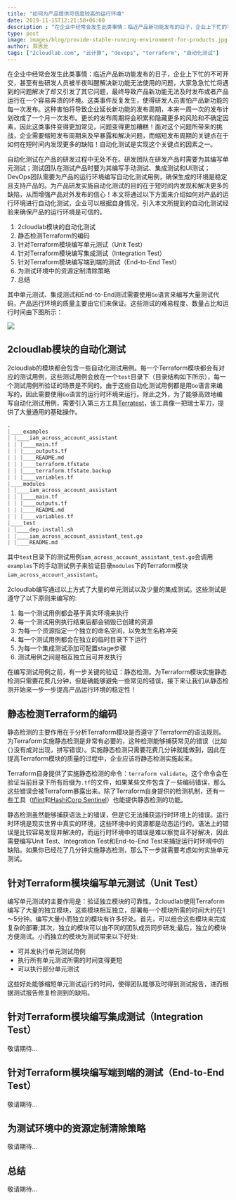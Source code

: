 ```yaml
---
title: "如何为产品提供可信度较高的运行环境"
date: 2019-11-15T12:21:58+06:00
description : "在企业中经常会发生此类事情：临近产品新功能发布的日子，企业上下忙的不可开交，甚至有些研发人员被半夜叫醒解决新功能无法使用的问题，大家急急忙忙将遇到的问题解决了却又引发了其它问题，最终导致产品新功能无法及时发布或者产品运行在一个容易奔溃的环境。这类事件反复发生，使得研发人员害怕产品新功能的每一次发布。这种害怕将导致企业延长新功能的发布周期，本来一周一次的发布计划改成了一个月一次发布。更长的发布周期将会积累和隐藏更多的风险和不确定因素，因此这类事件变得更加常见，问题变得更加糟糕！面对这个问题所带来的挑战，企业需要缩短发布周期来及早暴露和解决问题，而缩短发布周期的关键点在于如何在短时间内发现更多的缺陷！自动化测试是实现这个关键点的因素之一。"
type: post
image: images/blog/provide-stable-running-environment-for-products.jpg
author: 郑思龙
tags: ["2cloudlab.com", "云计算", "devops", "terraform", "自动化测试"]
---
```


在企业中经常会发生此类事情：临近产品新功能发布的日子，企业上下忙的不可开交，甚至有些研发人员被半夜叫醒解决新功能无法使用的问题，大家急急忙忙将遇到的问题解决了却又引发了其它问题，最终导致产品新功能无法及时发布或者产品运行在一个容易奔溃的环境。这类事件反复发生，使得研发人员害怕产品新功能的每一次发布。这种害怕将导致企业延长新功能的发布周期，本来一周一次的发布计划改成了一个月一次发布。更长的发布周期将会积累和隐藏更多的风险和不确定因素，因此这类事件变得更加常见，问题变得更加糟糕！面对这个问题所带来的挑战，企业需要缩短发布周期来及早暴露和解决问题，而缩短发布周期的关键点在于如何在短时间内发现更多的缺陷！自动化测试是实现这个关键点的因素之一。

自动化测试在产品的研发过程中无处不在。研发团队在研发产品时需要为其编写单元测试；测试团队在测试产品时要为其编写手动测试、集成测试和UI测试；DevOps团队需要为产品的运行环境编写自动化测试用例，确保生成的环境是稳定且支持产品的。为产品研发实施自动化测试的目的在于短时间内发现和解决更多的缺陷，从而增强产品对外发布的信心！本文将通过以下方面来介绍如何对产品的运行环境进行自动化测试，企业可以根据自身情况，引入本文所提到的自动化测试经验来确保产品的运行环境是可信的。

1. 2cloudlab模块的自动化测试
2. 静态检测Terraform的编码
3. 针对Terraform模块编写单元测试（Unit Test）
4. 针对Terraform模块编写集成测试（Integration Test）
5. 针对Terraform模块编写端到端的测试（End-to-End Test）
6. 为测试环境中的资源定制清除策略
7. 总结

其中单元测试、集成测试和End-to-End测试需要使用`Go`语言来编写大量测试代码，产品运行环境的质量主要由它们来保证。这些测试的难易程度、数量占比和运行时间由下图所示：

![](https://2cloudlab.com/images/blog/number-of-different-test-types.png)

## 2cloudlab模块的自动化测试

2cloudlab的模块都会包含一些自动化测试用例。每一个Terraform模块都会有对应的测试用例，这些测试用例会放在一个`test`目录下（目录结构如下所示），每一个测试用例所验证的场景是不同的。由于这些自动化测试用例都是用`Go`语言来编写的，因此需要使用`Go`语言的运行时环境来运行。除此之外，为了能够高效地编写自动化测试用例，需要引入第三方工具[Terratest](https://github.com/gruntwork-io/terratest)，该工具像一把瑞士军刀，提供了大量通用的基础操作。

```terraform
.
|____examples
| |____iam_across_account_assistant
| | |____main.tf
| | |____outputs.tf
| | |____README.md
| | |____terraform.tfstate
| | |____terraform.tfstate.backup
| | |____variables.tf
|____modules
| |____iam_across_account_assistant
| | |____main.tf
| | |____outputs.tf
| | |____README.md
| | |____variables.tf
|____test
| |____dep-install.sh
| |____iam_across_account_assistant_test.go
| |____README.md
```

其中`test`目录下的测试用例`iam_across_account_assistant_test.go`会调用`examples`下的手动测试例子来验证目录`modules`下的Terraform模块`iam_across_account_assistant`。

2cloudlab编写通过以上方式了大量的单元测试以及少量的集成测试。这些测试是遵守了以下原则来编写的:

1. 每一个测试用例都会基于真实环境来执行
2. 每一个测试用例执行结束后都会销毁已创建的资源
3. 为每一个资源指定一个独立的命名空间，以免发生名称冲突
4. 每一个测试用例都会在独立的临时目录下下运行
5. 为每一个集成测试添加可配置stage步骤
6. 测试用例之间是相互独立且可并发执行

在编写测试用例之前，有一步关键的验证：静态检测。为Terraform模块实施静态检测只需要花费几分钟，但是确能够避免一些常见的错误，接下来让我们从静态检测开始来一步一步提高产品运行环境的稳定性！

## 静态检测Terraform的编码

静态检测的主要作用在于分析Terraform模块是否遵守了Terraform的语法规则。为Terraform实施静态检测是非常有必要的，这种检测能够捕获常见的错误（比如`{}`没有成对出现，拼写错误）。实施静态检测只需要花费几分钟就能做到，因此在提高Terraform模块的质量的过程中，企业应该将静态检测实施起来。

Terraform自身提供了实施静态检测的命令：`terraform validate`。这个命令会在验证当前目录下所有后缀为`.tf`的文件，如果某些文件包含了一些编码错误，那么这些错误会被Terraform暴露出来。除了Terraform自身提供的检测机制，还有一些工具（[tflint](https://github.com/terraform-linters/tflint)和[HashiCorp Sentinel](https://www.hashicorp.com/sentinel/)）也能提供静态检测的功能。

静态检测虽然能够捕获语法上的错误，但是它无法捕获运行时环境上的错误。运行时环境是现实世界中真实的环境，这些环境中的资源都是动态运行的。语法上的错误是比较容易发现并解决的，而运行时环境中的错误是难以察觉且不好解决，因此需要编写Unit Test、Integration Test和End-to-End Test来捕捉运行时环境中的缺陷。如果你已经花了几分钟实施静态检测，那么下一步就需要考虑如何实施单元测试。

## 针对Terraform模块编写单元测试（Unit Test）

编写单元测试的主要作用是：验证独立模块的可靠性。2cloudlab使用Terraform编写了大量的独立模块，这些模块相互独立，部署每一个模块所需的时间大约在1～5分钟。编写大量小而独立的模块有许多好处。首先，可以组合这些模块来完成复杂的部署;其次，独立的模块可以由不同的团队成员同步研发;最后，独立的模块方便测试。小而独立的模块为测试带来以下好处:

* 可并发执行单元测试用例
* 执行所有单元测试所需的时间变得更短
* 可以执行部分单元测试

这些好处能够缩短单元测试运行的时间，使得团队能够及时得到测试报告，进而根据测试报告修复检测到的缺陷。

## 针对Terraform模块编写集成测试（Integration Test）

敬请期待...

## 针对Terraform模块编写端到端的测试（End-to-End Test）

敬请期待...

## 为测试环境中的资源定制清除策略

敬请期待...

## 总结

敬请期待...